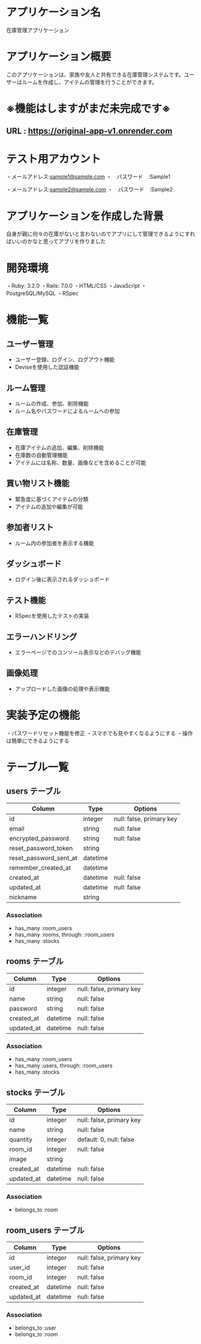 # アプリケーション名
在庫管理アプリケーション

# アプリケーション概要
このアプリケーションは、家族や友人と共有できる在庫管理システムです。ユーザーはルームを作成し、アイテムの管理を行うことができます。

# ※機能はしますがまだ未完成です※
## URL : https://original-app-v1.onrender.com

# テスト用アカウント
・メールアドレス:sample1@sample.com
・　パスワード　:Sample1

・メールアドレス:sample2@sample.com
・　パスワード　:Sample2

# アプリケーションを作成した背景
自身が親に何々の在庫がないと言わないのでアプリにして管理できるようにすればいいのかなと思ってアプリを作りました

# 開発環境
・Ruby: 3.2.0
・Rails: 7.0.0
・HTML/CSS
・JavaScript
・PostgreSQL/MySQL
・RSpec

# 機能一覧

## ユーザー管理
- ユーザー登録、ログイン、ログアウト機能
- Deviseを使用した認証機能

## ルーム管理
- ルームの作成、参加、削除機能
- ルーム名やパスワードによるルームへの参加

## 在庫管理
- 在庫アイテムの追加、編集、削除機能
- 在庫数の自動管理機能
- アイテムには名称、数量、画像などを含めることが可能

## 買い物リスト機能
- 緊急度に基づくアイテムの分類
- アイテムの追加や編集が可能

## 参加者リスト
- ルーム内の参加者を表示する機能

## ダッシュボード
- ログイン後に表示されるダッシュボード

## テスト機能
- RSpecを使用したテストの実装

## エラーハンドリング
- エラーページでのコンソール表示などのデバッグ機能

## 画像処理
- アップロードした画像の処理や表示機能

# 実装予定の機能
・パスワードリセット機能を修正
・スマホでも見やすくなるようにする
・操作は簡単にできるようにする


# テーブル一覧

## users テーブル
| Column                 | Type      | Options                        |
|------------------------|-----------|--------------------------------|
| id                     | integer   | null: false, primary key       |
| email                  | string    | null: false                    |
| encrypted_password     | string    | null: false                    |
| reset_password_token   | string    |                                |
| reset_password_sent_at | datetime  |                                |
| remember_created_at    | datetime  |                                |
| created_at             | datetime  | null: false                    |
| updated_at             | datetime  | null: false                    |
| nickname               | string    |                                |

### Association
- has_many :room_users
- has_many :rooms, through: :room_users
- has_many :stocks

## rooms テーブル
| Column      | Type      | Options                        |
|-------------|-----------|--------------------------------|
| id          | integer   | null: false, primary key       |
| name        | string    | null: false                    |
| password    | string    | null: false                    |
| created_at  | datetime  | null: false                    |
| updated_at  | datetime  | null: false                    |

### Association
- has_many :room_users
- has_many :users, through: :room_users
- has_many :stocks

## stocks テーブル
| Column      | Type      | Options                        |
|-------------|-----------|--------------------------------|
| id          | integer   | null: false, primary key       |
| name        | string    | null: false                    |
| quantity    | integer   | default: 0, null: false        |
| room_id     | integer   | null: false                    |
| image       | string    |                                |
| created_at  | datetime  | null: false                    |
| updated_at  | datetime  | null: false                    |

### Association
- belongs_to :room

## room_users テーブル
| Column      | Type      | Options                        |
|-------------|-----------|--------------------------------|
| id          | integer   | null: false, primary key       |
| user_id     | integer   | null: false                    |
| room_id     | integer   | null: false                    |
| created_at  | datetime  | null: false                    |
| updated_at  | datetime  | null: false                    |

### Association
- belongs_to :user
- belongs_to :room
